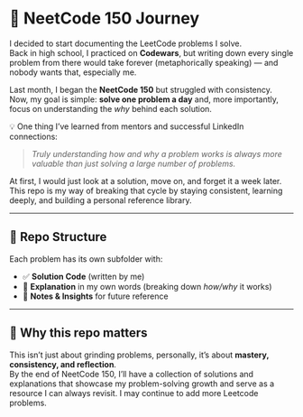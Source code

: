 # 📘 NeetCode 150 Journey

I decided to start documenting the LeetCode problems I solve.  
Back in high school, I practiced on **Codewars**, but writing down every single problem from there would take forever (metaphorically speaking) — and nobody wants that, especially me.  

Last month, I began the **NeetCode 150** but struggled with consistency.  
Now, my goal is simple: **solve one problem a day** and, more importantly, focus on understanding the *why* behind each solution.  

💡 One thing I’ve learned from mentors and successful LinkedIn connections:  
> *Truly understanding how and why a problem works is always more valuable than just solving a large number of problems.*  

At first, I would just look at a solution, move on, and forget it a week later.  
This repo is my way of breaking that cycle by staying consistent, learning deeply, and building a personal reference library.  

---

## 📂 Repo Structure

Each problem has its own subfolder with:

- ✅ **Solution Code** (written by me)  
- 📝 **Explanation** in my own words (breaking down *how/why* it works)  
- 🔑 **Notes & Insights** for future reference  

---

## 🎯 Why this repo matters

This isn’t just about grinding problems, personally, it’s about **mastery, consistency, and reflection**.  
By the end of NeetCode 150, I’ll have a collection of solutions and explanations that showcase my problem-solving growth and serve as a resource I can always revisit. 
I may continue to add more Leetcode problems. 
